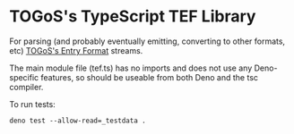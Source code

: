 # TOGoS's TypeScript TEF Library

For parsing (and probably eventually emitting, converting to other formats, etc)
[TOGoS's Entry Format](github.com/TOGoS/TEF/) streams.

The main module file (tef.ts) has no imports
and does not use any Deno-specific features, so should be useable
from both Deno and the tsc compiler.

To run tests:

```
deno test --allow-read=_testdata .
```
